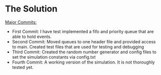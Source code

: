 # The Solution

<ins>Major Commits:</ins>

- First Commit: I have test implemented a fifo and priority queue that are able to hold events.
- Second Commit: Moved queues to one header file and provided access to main. Created test files that are used for testing and debugging
- Third Commit: Created the random number generator and config files to set the simulation constants via config.txt
- Fourth Commit: A working version of the simulation. It is not thoroughly tested yet. 
